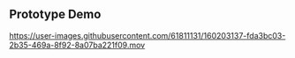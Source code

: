 ## Prototype Demo

https://user-images.githubusercontent.com/61811131/160203137-fda3bc03-2b35-469a-8f92-8a07ba221f09.mov

